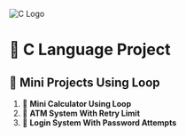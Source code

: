 ![C Logo](https://upload.wikimedia.org/wikipedia/commons/3/35/The_C_Programming_Language_logo.svg)

# 📘 C Language Project

## 🔁 Mini Projects Using Loop

1. 🔢 **Mini Calculator Using Loop**
2. 🏧 **ATM System With Retry Limit**
3. 🔐 **Login System With Password Attempts**
